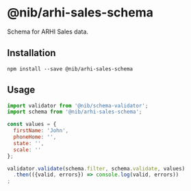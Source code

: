 # @nib/arhi-sales-schema

Schema for ARHI Sales data.

## Installation

    npm install --save @nib/arhi-sales-schema

## Usage

```javascript
import validator from '@nib/schema-validator';
import schema from '@nib/arhi-sales-schema';

const values = {
  firstName: 'John',
  phoneHome: '',
  state: '',
  scale: ''
};

validator.validate(schema.filter, schema.validate, values)
  .then(({valid, errors}) => console.log(valid, errors))
;

```